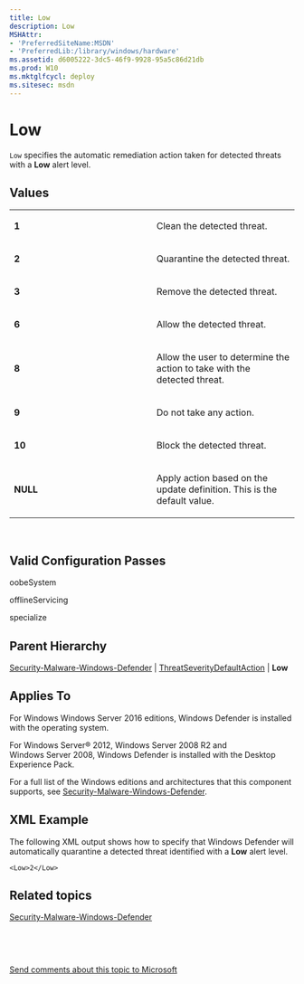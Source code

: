 ```yaml
---
title: Low
description: Low
MSHAttr:
- 'PreferredSiteName:MSDN'
- 'PreferredLib:/library/windows/hardware'
ms.assetid: d6005222-3dc5-46f9-9928-95a5c86d21db
ms.prod: W10
ms.mktglfcycl: deploy
ms.sitesec: msdn
---
```


# Low


`Low` specifies the automatic remediation action taken for detected threats with a **Low** alert level.

## Values


<table>
<colgroup>
<col width="50%" />
<col width="50%" />
</colgroup>
<tbody>
<tr class="odd">
<td><p><strong>1</strong></p></td>
<td><p>Clean the detected threat.</p></td>
</tr>
<tr class="even">
<td><p><strong>2</strong></p></td>
<td><p>Quarantine the detected threat.</p></td>
</tr>
<tr class="odd">
<td><p><strong>3</strong></p></td>
<td><p>Remove the detected threat.</p></td>
</tr>
<tr class="even">
<td><p><strong>6</strong></p></td>
<td><p>Allow the detected threat.</p></td>
</tr>
<tr class="odd">
<td><p><strong>8</strong></p></td>
<td><p>Allow the user to determine the action to take with the detected threat.</p></td>
</tr>
<tr class="even">
<td><p><strong>9</strong></p></td>
<td><p>Do not take any action.</p></td>
</tr>
<tr class="odd">
<td><p><strong>10</strong></p></td>
<td><p>Block the detected threat.</p></td>
</tr>
<tr class="even">
<td><p><strong>NULL</strong></p></td>
<td><p>Apply action based on the update definition. This is the default value.</p></td>
</tr>
</tbody>
</table>

 

## Valid Configuration Passes


oobeSystem

offlineServicing

specialize

## Parent Hierarchy


[Security-Malware-Windows-Defender](Windowssecurity-malware-windows-defender.md) | [ThreatSeverityDefaultAction](security-malware-windows-defenderthreatseveritydefaultaction.md) | **Low**

## Applies To


For Windows Windows Server 2016 editions, Windows Defender is installed with the operating system.

For Windows Server® 2012, Windows Server 2008 R2 and Windows Server 2008, Windows Defender is installed with the Desktop Experience Pack.

For a full list of the Windows editions and architectures that this component supports, see [Security-Malware-Windows-Defender](Windowssecurity-malware-windows-defender.md).

## XML Example


The following XML output shows how to specify that Windows Defender will automatically quarantine a detected threat identified with a **Low** alert level.

``` syntax
<Low>2</Low>
```

## Related topics


[Security-Malware-Windows-Defender](Windowssecurity-malware-windows-defender.md)

 

 

[Send comments about this topic to Microsoft](mailto:wsddocfb@microsoft.com?subject=Documentation%20feedback%20%5Bp_unattend\p_unattend%5D:%20Low%20%20RELEASE:%20%2810/3/2016%29&body=%0A%0APRIVACY%20STATEMENT%0A%0AWe%20use%20your%20feedback%20to%20improve%20the%20documentation.%20We%20don't%20use%20your%20email%20address%20for%20any%20other%20purpose,%20and%20we'll%20remove%20your%20email%20address%20from%20our%20system%20after%20the%20issue%20that%20you're%20reporting%20is%20fixed.%20While%20we're%20working%20to%20fix%20this%20issue,%20we%20might%20send%20you%20an%20email%20message%20to%20ask%20for%20more%20info.%20Later,%20we%20might%20also%20send%20you%20an%20email%20message%20to%20let%20you%20know%20that%20we've%20addressed%20your%20feedback.%0A%0AFor%20more%20info%20about%20Microsoft's%20privacy%20policy,%20see%20http://privacy.microsoft.com/default.aspx. "Send comments about this topic to Microsoft")






